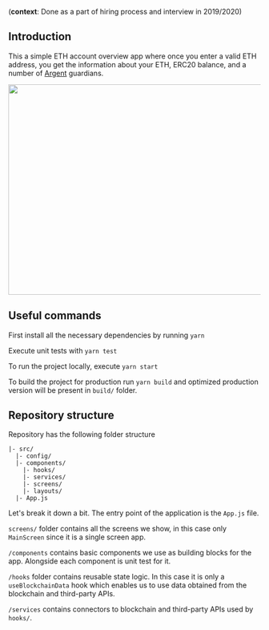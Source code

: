 (**context**: Done as a part of hiring process and interview in 2019/2020)

## Introduction

This a simple ETH account overview app where once you enter a valid ETH address, you get the information about your ETH, ERC20 balance, and a number of [Argent](https://www.argent.xyz/) guardians.

<p align="center">
  <img src="https://imgur.com/gC3jYcq.png" width="700" height="420" / >
</p>


## Useful commands

First install all the necessary dependencies by running `yarn`

Execute unit tests with `yarn test`

To run the project locally, execute `yarn start`

To build the project for production run `yarn build` and optimized production version will be present in `build/` folder.

## Repository structure

Repository has the following folder structure

```
|- src/
  |- config/
  |- components/
    |- hooks/
    |- services/
    |- screens/
    |- layouts/
  |- App.js
```

Let's break it down a bit. The entry point of the application is the `App.js` file.

`screens/` folder contains all the screens we show, in this case only `MainScreen` since it is a single screen app.

`/components` contains basic components we use as building blocks for the app. Alongside each component is unit test for it.

`/hooks` folder contains reusable state logic. In this case it is only a `useBlockchainData` hook which enables us to use data obtained from the blockchain and third-party APIs.

`/services` contains connectors to blockchain and third-party APIs used by `hooks/`.
